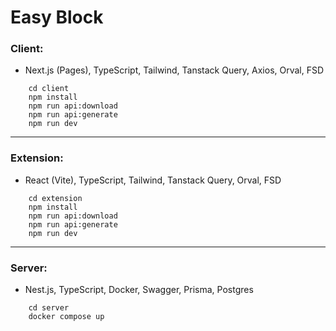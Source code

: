 # Easy Block


### Client:
 - Next.js (Pages), TypeScript, Tailwind, Tanstack Query, Axios, Orval, FSD
```shell
    cd client
    npm install
    npm run api:download
    npm run api:generate
    npm run dev
```

---

### Extension:
- React (Vite), TypeScript, Tailwind, Tanstack Query, Orval, FSD
```shell
    cd extension
    npm install
    npm run api:download
    npm run api:generate
    npm run dev
```

---

### Server:
- Nest.js, TypeScript, Docker, Swagger, Prisma, Postgres
```shell
    cd server
    docker compose up
```
